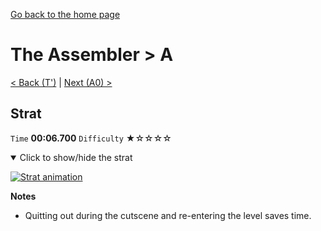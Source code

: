 [Go back to the home page](https://github.com/Doublevil/scbspeedrun)

# The Assembler > A

[< Back (T')](https://github.com/Doublevil/scbspeedrun/blob/main/levels/C/T'.md) | [Next (A0) >](https://github.com/Doublevil/scbspeedrun/blob/main/levels/A/A0.md)

## Strat

`Time` **00:06.700** `Difficulty` ★☆☆☆☆
<details open>
  <summary>Click to show/hide the strat</summary>

  [![Strat animation](https://github.com/Doublevil/scbspeedrun/blob/main/media/levels/A/A_Strat.webp)](https://github.com/Doublevil/scbspeedrun/blob/main/media/levels/A/A_Strat.mp4?raw=true)

  **Notes**
  - Quitting out during the cutscene and re-entering the level saves time.
</details>
